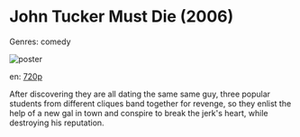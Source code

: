 # John Tucker Must Die (2006)

Genres: comedy

![poster](http://image.tmdb.org/t/p/w500/niyDbG3HpGnLvLM3GT1xNL6i9Rp.jpg)

en:
  [720p](magnet:?xt=urn:btih:C1A42A8C1038134E483E2847F7395C83D1A1BFB3&tr=udp://glotorrents.pw:6969/announce&tr=udp://tracker.opentrackr.org:1337/announce&tr=udp://torrent.gresille.org:80/announce&tr=udp://tracker.openbittorrent.com:80&tr=udp://tracker.coppersurfer.tk:6969&tr=udp://tracker.leechers-paradise.org:6969&tr=udp://p4p.arenabg.ch:1337&tr=udp://tracker.internetwarriors.net:1337)
  


After discovering they are all dating the same same guy, three popular students from different cliques band together for revenge, so they enlist the help of a new gal in town and conspire to break the jerk's heart, while destroying his reputation.